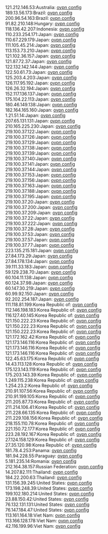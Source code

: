 121.212.146.53:Australia: [ovpn config](vpn/121_212_146_53.ovpn)  
189.13.56.173:Brazil: [ovpn config](vpn/189_13_56_173.ovpn)  
200.96.54.163:Brazil: [ovpn config](vpn/200_96_54_163.ovpn)  
91.82.210.148:Hungary: [ovpn config](vpn/91_82_210_148.ovpn)  
118.136.42.207:Indonesia: [ovpn config](vpn/118_136_42_207.ovpn)  
110.233.254.171:Japan: [ovpn config](vpn/110_233_254_171.ovpn)  
110.67.229.179:Japan: [ovpn config](vpn/110_67_229_179.ovpn)  
111.105.45.214:Japan: [ovpn config](vpn/111_105_45_214.ovpn)  
113.153.73.210:Japan: [ovpn config](vpn/113_153_73_210.ovpn)  
121.102.36.157:Japan: [ovpn config](vpn/121_102_36_157.ovpn)  
121.87.72.37:Japan: [ovpn config](vpn/121_87_72_37.ovpn)  
122.132.142.144:Japan: [ovpn config](vpn/122_132_142_144.ovpn)  
122.50.61.73:Japan: [ovpn config](vpn/122_50_61_73.ovpn)  
125.203.4.203:Japan: [ovpn config](vpn/125_203_4_203.ovpn)  
126.117.95.192:Japan: [ovpn config](vpn/126_117_95_192.ovpn)  
126.26.32.194:Japan: [ovpn config](vpn/126_26_32_194.ovpn)  
152.117.136.137:Japan: [ovpn config](vpn/152_117_136_137.ovpn)  
175.104.22.113:Japan: [ovpn config](vpn/175_104_22_113.ovpn)  
180.46.149.138:Japan: [ovpn config](vpn/180_46_149_138.ovpn)  
182.164.165.160:Japan: [ovpn config](vpn/182_164_165_160.ovpn)  
1.21.51.14:Japan: [ovpn config](vpn/1_21_51_14.ovpn)  
207.65.131.131:Japan: [ovpn config](vpn/207_65_131_131.ovpn)  
210.165.225.230:Japan: [ovpn config](vpn/210_165_225_230.ovpn)  
219.100.37.122:Japan: [ovpn config](vpn/219_100_37_122.ovpn)  
219.100.37.126:Japan: [ovpn config](vpn/219_100_37_126.ovpn)  
219.100.37.129:Japan: [ovpn config](vpn/219_100_37_129.ovpn)  
219.100.37.138:Japan: [ovpn config](vpn/219_100_37_138.ovpn)  
219.100.37.139:Japan: [ovpn config](vpn/219_100_37_139.ovpn)  
219.100.37.140:Japan: [ovpn config](vpn/219_100_37_140.ovpn)  
219.100.37.141:Japan: [ovpn config](vpn/219_100_37_141.ovpn)  
219.100.37.144:Japan: [ovpn config](vpn/219_100_37_144.ovpn)  
219.100.37.153:Japan: [ovpn config](vpn/219_100_37_153.ovpn)  
219.100.37.156:Japan: [ovpn config](vpn/219_100_37_156.ovpn)  
219.100.37.163:Japan: [ovpn config](vpn/219_100_37_163.ovpn)  
219.100.37.188:Japan: [ovpn config](vpn/219_100_37_188.ovpn)  
219.100.37.195:Japan: [ovpn config](vpn/219_100_37_195.ovpn)  
219.100.37.20:Japan: [ovpn config](vpn/219_100_37_20.ovpn)  
219.100.37.200:Japan: [ovpn config](vpn/219_100_37_200.ovpn)  
219.100.37.209:Japan: [ovpn config](vpn/219_100_37_209.ovpn)  
219.100.37.22:Japan: [ovpn config](vpn/219_100_37_22.ovpn)  
219.100.37.222:Japan: [ovpn config](vpn/219_100_37_222.ovpn)  
219.100.37.28:Japan: [ovpn config](vpn/219_100_37_28.ovpn)  
219.100.37.53:Japan: [ovpn config](vpn/219_100_37_53.ovpn)  
219.100.37.57:Japan: [ovpn config](vpn/219_100_37_57.ovpn)  
219.100.37.77:Japan: [ovpn config](vpn/219_100_37_77.ovpn)  
223.135.215.181:Japan: [ovpn config](vpn/223_135_215_181.ovpn)  
27.84.173.29:Japan: [ovpn config](vpn/27_84_173_29.ovpn)  
27.84.178.134:Japan: [ovpn config](vpn/27_84_178_134.ovpn)  
39.111.33.183:Japan: [ovpn config](vpn/39_111_33_183.ovpn)  
59.129.238.70:Japan: [ovpn config](vpn/59_129_238_70.ovpn)  
60.104.11.138:Japan: [ovpn config](vpn/60_104_11_138.ovpn)  
60.124.37.98:Japan: [ovpn config](vpn/60_124_37_98.ovpn)  
60.147.30.219:Japan: [ovpn config](vpn/60_147_30_219.ovpn)  
60.99.92.150:Japan: [ovpn config](vpn/60_99_92_150.ovpn)  
92.202.254.187:Japan: [ovpn config](vpn/92_202_254_187.ovpn)  
111.118.81.199:Korea Republic of: [ovpn config](vpn/111_118_81_199.ovpn)  
112.146.198.183:Korea Republic of: [ovpn config](vpn/112_146_198_183.ovpn)  
116.127.40.145:Korea Republic of: [ovpn config](vpn/116_127_40_145.ovpn)  
121.150.222.23:Korea Republic of: [ovpn config](vpn/121_150_222_23.ovpn)  
121.150.222.23:Korea Republic of: [ovpn config](vpn/121_150_222_23.ovpn)  
121.150.222.23:Korea Republic of: [ovpn config](vpn/121_150_222_23.ovpn)  
121.172.162.42:Korea Republic of: [ovpn config](vpn/121_172_162_42.ovpn)  
121.173.146.116:Korea Republic of: [ovpn config](vpn/121_173_146_116.ovpn)  
121.173.146.116:Korea Republic of: [ovpn config](vpn/121_173_146_116.ovpn)  
121.173.146.116:Korea Republic of: [ovpn config](vpn/121_173_146_116.ovpn)  
122.45.63.175:Korea Republic of: [ovpn config](vpn/122_45_63_175.ovpn)  
14.43.113.128:Korea Republic of: [ovpn config](vpn/14_43_113_128.ovpn)  
175.123.143.119:Korea Republic of: [ovpn config](vpn/175_123_143_119.ovpn)  
175.203.143.39:Korea Republic of: [ovpn config](vpn/175_203_143_39.ovpn)  
1.249.115.238:Korea Republic of: [ovpn config](vpn/1_249_115_238.ovpn)  
1.254.23.2:Korea Republic of: [ovpn config](vpn/1_254_23_2.ovpn)  
210.91.107.56:Korea Republic of: [ovpn config](vpn/210_91_107_56.ovpn)  
210.91.199.105:Korea Republic of: [ovpn config](vpn/210_91_199_105.ovpn)  
211.205.87.73:Korea Republic of: [ovpn config](vpn/211_205_87_73.ovpn)  
211.214.106.41:Korea Republic of: [ovpn config](vpn/211_214_106_41.ovpn)  
211.228.66.135:Korea Republic of: [ovpn config](vpn/211_228_66_135.ovpn)  
211.229.108.156:Korea Republic of: [ovpn config](vpn/211_229_108_156.ovpn)  
218.155.110.78:Korea Republic of: [ovpn config](vpn/218_155_110_78.ovpn)  
221.150.72.177:Korea Republic of: [ovpn config](vpn/221_150_72_177.ovpn)  
223.28.192.167:Korea Republic of: [ovpn config](vpn/223_28_192_167.ovpn)  
27.124.158.129:Korea Republic of: [ovpn config](vpn/27_124_158_129.ovpn)  
27.35.120.98:Korea Republic of: [ovpn config](vpn/27_35_120_98.ovpn)  
181.78.4.253:Panama: [ovpn config](vpn/181_78_4_253.ovpn)  
181.94.228.55:Paraguay: [ovpn config](vpn/181_94_228_55.ovpn)  
5.181.235.14:Romania: [ovpn config](vpn/5_181_235_14.ovpn)  
212.164.38.157:Russian Federation: [ovpn config](vpn/212_164_38_157.ovpn)  
14.207.82.111:Thailand: [ovpn config](vpn/14_207_82_111.ovpn)  
184.22.200.63:Thailand: [ovpn config](vpn/184_22_200_63.ovpn)  
131.156.39.245:United States: [ovpn config](vpn/131_156_39_245.ovpn)  
173.198.248.39:United States: [ovpn config](vpn/173_198_248_39.ovpn)  
199.102.180.214:United States: [ovpn config](vpn/199_102_180_214.ovpn)  
23.88.150.42:United States: [ovpn config](vpn/23_88_150_42.ovpn)  
76.132.131.131:United States: [ovpn config](vpn/76_132_131_131.ovpn)  
76.147.184.47:United States: [ovpn config](vpn/76_147_184_47.ovpn)  
113.161.164.18:Viet Nam: [ovpn config](vpn/113_161_164_18.ovpn)  
113.166.128.178:Viet Nam: [ovpn config](vpn/113_166_128_178.ovpn)  
42.116.199.96:Viet Nam: [ovpn config](vpn/42_116_199_96.ovpn)  
